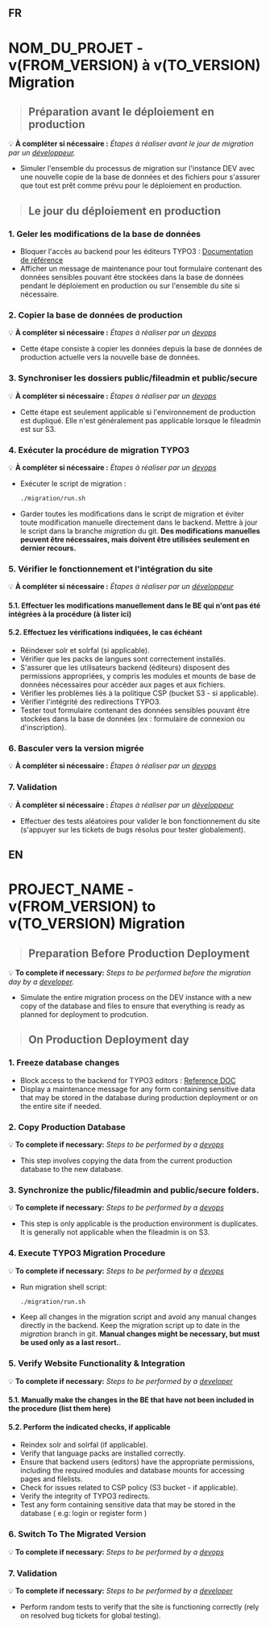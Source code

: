 FR
---

# NOM_DU_PROJET - v(FROM_VERSION) à v(TO_VERSION) Migration

> ## Préparation avant le déploiement en production

💡 **À compléter si nécessaire :**
_Étapes à réaliser avant le jour de migration par un <u>développeur</u>._

* Simuler l'ensemble du processus de migration sur l'instance DEV avec une nouvelle copie de la base de données et des fichiers pour s'assurer que tout est prêt comme prévu pour le déploiement en production.

> ## Le jour du déploiement en production

### 1. Geler les modifications de la base de données

* Bloquer l'accès au backend pour les éditeurs TYPO3 : [Documentation de référence](https://docs.typo3.org/m/typo3/reference-coreapi/main/en-us/Administration/SystemSettings/MaintenanceMode/Index.html)
* Afficher un message de maintenance pour tout formulaire contenant des données sensibles pouvant être stockées dans la base de données pendant le déploiement en production ou sur l'ensemble du site si nécessaire.

### 2. Copier la base de données de production

💡 **À compléter si nécessaire :**
_Étapes à réaliser par un <u>devops</u>_

* Cette étape consiste à copier les données depuis la base de données de production actuelle vers la nouvelle base de données.

### 3. Synchroniser les dossiers public/fileadmin et public/secure

💡 **À compléter si nécessaire :**
_Étapes à réaliser par un <u>devops</u>_

* Cette étape est seulement applicable si l'environnement de production est dupliqué. Elle n'est généralement pas applicable lorsque le fileadmin est sur S3.

### 4. Exécuter la procédure de migration TYPO3

💡 **À compléter si nécessaire :**
_Étapes à réaliser par un <u>devops</u>_

* Exécuter le script de migration :
  ```bash
  ./migration/run.sh
  ```
* Garder toutes les modifications dans le script de migration et éviter toute modification manuelle directement dans le backend. Mettre à jour le script dans la branche *migration* du git. **Des modifications manuelles peuvent être nécessaires, mais doivent être utilisées seulement en dernier recours.**

### 5. Vérifier le fonctionnement et l'intégration du site

💡 **À compléter si nécessaire :**
_Étapes à réaliser par un <u>développeur</u>_

#### 5.1. Effectuer les modifications manuellement dans le BE qui n'ont pas été intégrées à la procédure (à lister ici)

#### 5.2. Effectuez les vérifications indiquées, le cas échéant

- Réindexer solr et solrfal (si applicable).
- Vérifier que les packs de langues sont correctement installés.
- S'assurer que les utilisateurs backend (éditeurs) disposent des permissions appropriées, y compris les modules et mounts de base de données nécessaires pour accéder aux pages et aux fichiers.
- Vérifier les problèmes liés à la politique CSP (bucket S3 - si applicable).
- Vérifier l'intégrité des redirections TYPO3.
- Tester tout formulaire contenant des données sensibles pouvant être stockées dans la base de données (ex : formulaire de connexion ou d'inscription).

### 6. Basculer vers la version migrée

💡 **À compléter si nécessaire :**
_Étapes à réaliser par un <u>devops</u>_

### 7. Validation

💡 **À compléter si nécessaire :**
_Étapes à réaliser par un <u>développeur</u>_

- Effectuer des tests aléatoires pour valider le bon fonctionnement du site (s'appuyer sur les tickets de bugs résolus pour tester globalement).

EN
---

# PROJECT_NAME - v(FROM_VERSION) to v(TO_VERSION) Migration

> ## Preparation Before Production Deployment

💡 **To complete if necessary:**
_Steps to be performed before the migration day by a <u>developer</u>._

* Simulate the entire migration process on the DEV instance with a new copy of the database and files to ensure that everything is ready as planned for deployment to prodcution.

> ## On Production Deployment day

### 1. Freeze database changes

* Block access to the backend for TYPO3 editors : [Reference DOC](https://docs.typo3.org/m/typo3/reference-coreapi/main/en-us/Administration/SystemSettings/MaintenanceMode/Index.html)
* Display a maintenance message for any form containing sensitive data that may be stored in the database during production deployment or on the entire site if needed.

### 2. Copy Production Database

💡 **To complete if necessary:**
_Steps to be performed by a <u>devops</u>_

* This step involves copying the data from the current production database to the new database.

### 3. Synchronize the public/fileadmin and public/secure folders.

💡 **To complete if necessary:**
_Steps to be performed by a <u>devops</u>_

* This step is only applicable is the production environment is duplicates. It is generally not applicable when the fileadmin is on S3.

### 4. Execute TYPO3 Migration Procedure

💡 **To complete if necessary:**
_Steps to be performed by a <u>devops</u>_

* Run migration shell script:
  ```bash
  ./migration/run.sh
  ```
* Keep all changes in the migration script and avoid any manual changes directly in the backend. Keep the migration script up to date in the *migration* branch in git. **Manual changes might be necessary, but must be used only as a last resort.**.

### 5. Verify Website Functionality & Integration

💡 **To complete if necessary:**
_Steps to be performed by a <u>developer</u>_

#### 5.1. Manually make the changes in the BE that have not been included in the procedure (list them here)

#### 5.2. Perform the indicated checks, if applicable

- Reindex solr and solrfal (if applicable).
- Verify that language packs are installed correctly.
- Ensure that backend users (editors) have the appropriate permissions, including the required modules and database mounts for accessing pages and filelists.
- Check for issues related to CSP policy (S3 bucket - if applicable).
- Verify the integrity of TYPO3 redirects.
- Test any form containing sensitive data that may be stored in the database ( e.g: login or register form )

### 6. Switch To The Migrated Version

💡 **To complete if necessary:**
_Steps to be performed by a <u>devops</u>_


### 7. Validation

💡 **To complete if necessary:**
_Steps to be performed by a <u>developer</u>_

- Perform random tests to verify that the site is functioning correctly (rely on resolved bug tickets for global testing).